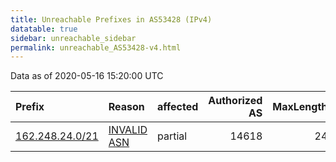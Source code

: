```yaml
---
title: Unreachable Prefixes in AS53428 (IPv4)
datatable: true
sidebar: unreachable_sidebar
permalink: unreachable_AS53428-v4.html
---
```


Data as of 2020-05-16 15:20:00 UTC


<div class="datatable-begin"></div>

| Prefix                                                   | Reason                                                                                                 | affected   |   Authorized AS |   MaxLength | Anchor                           |   unreachable /24s |
|:---------------------------------------------------------|:-------------------------------------------------------------------------------------------------------|:-----------|----------------:|------------:|:---------------------------------|-------------------:|
| [162.248.24.0/21](https://stat.ripe.net/162.248.24.0/21) | [INVALID ASN](https://rpki-validator.ripe.net/announcement-preview?asn=AS53428&prefix=162.248.24.0/21) | partial    |           14618 |          24 | [ARIN](unreachable_ARIN-v4.html) |                  8 |

<div class="datatable-end"></div>